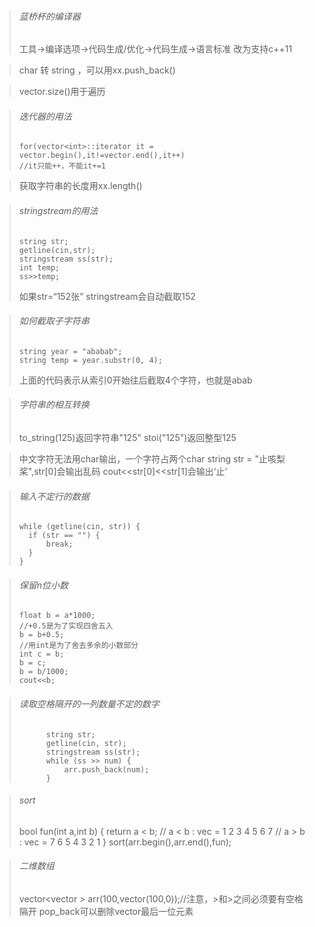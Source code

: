 >###### 蓝桥杯的编译器
>工具->编译选项->代码生成/优化->代码生成->语言标准  改为支持c++11

>  char 转 string ，可以用xx.push_back()

> vector.size()用于遍历

> ###### 迭代器的用法
>  ```
>for(vector<int>::iterator it = vector.begin(),it!=vector.end(),it++)
>//it只能++，不能it+=1
>```

> 获取字符串的长度用xx.length()

> ###### stringstream的用法
>```
>string str;
>getline(cin,str);
>stringstream ss(str);
>int temp;
>ss>>temp;
>```
>如果str=“152张”
>stringstream会自动截取152

> ###### 如何截取子字符串
> ```
>string year = "ababab";
>string temp = year.substr(0, 4);
> ```
> 上面的代码表示从索引0开始往后截取4个字符，也就是abab

> ###### 字符串的相互转换
> to_string(125)返回字符串"125"
> stoi("125")返回整型125

> 中文字符无法用char输出，一个字符占两个char
> string str = "止咳梨桨",str[0]会输出乱码
> cout<<str[0]<<str[1]会输出‘止’

> ###### 输入不定行的数据
>```
>while (getline(cin, str)) {
>   if (str == "") {
>       break;
>   }
>}
>```

> ###### 保留n位小数
> ```float a = 1.123456;
>float b = a*1000;
>//+0.5是为了实现四舍五入
>b = b+0.5;
>//用int是为了舍去多余的小数部分
>int c = b;
>b = c;
>b = b/1000;
>cout<<b;
>```

> ###### 读取空格隔开的一列数量不定的数字
>```
>		string str;
>		getline(cin, str);
>		stringstream ss(str);
>		while (ss >> num) {
>			arr.push_back(num);
>		}
>```

> ###### sort
>   bool fun(int a,int b)
>  {
>  	return a < b; // a < b : vec =  1 2 3 4 5 6 7
>  				  // a > b : vec =  7 6 5 4 3 2 1
>  }
>  sort(arr.begin(),arr.end(),fun);

> ###### 二维数组
>vector<vector<int> > arr(100,vector<int>(100,0));//注意，>和>之间必须要有空格隔开
>pop_back可以删除vector最后一位元素